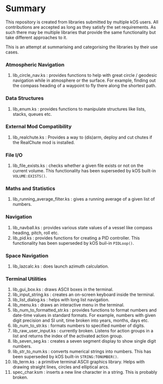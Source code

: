 # Summary
This repository is created from libraries submitted by multiple kOS users. All 
contributions are accepted as long as they satisfy the set requirements. As 
such there may be multiple libraries that provide the same functionality but 
take different approaches to it.

This is an attempt at summarising and categorising the libraries by their use 
cases.

### Atmospheric Navigation
1. lib_circle_nav.ks : provides functions to help with great circle / geodesic 
   navigation while in atmosphere or the surface. For example, finding out the 
   compass heading of a waypoint to fly there along the shortest path.

### Data Structures
1. lib_enum.ks : provides functions to manipulate structures like lists, stacks,
   queues etc.

### External Mod Compatibility
1. lib_realchute.ks : Provides a way to (dis)arm, deploy and cut chutes if the 
   RealChute mod is installed.

### File I/O
1. lib_file_exists.ks : checks whether a given file exists or not on the 
   current volume. This functionality has been superseded by kOS built-in 
   `VOLUME:EXISTS()`.

### Maths and Statistics
1. lib_running_average_filter.ks : gives a running average of a given list of 
   numbers.

### Navigation
1. lib_navball.ks : provides various state values of a vessel like compass 
   heading, pitch, roll etc.
2. lib_pid.ks : provides functions for creating a PID controller. This 
   functionality has been superseded by kOS buil-in `PIDLoop()`.

### Space Navigation
1. lib_lazcalc.ks : does launch azimuth calculation.

### Terminal Utilities
1. lib_gui_box.ks : draws ASCII boxes in the terminal.
2. lib_input_string.ks : creates an on-screen keyboard inside the terminal.
3. lib_list_dialog.ks : helps with long list navigation.
4. lib_menu.ks : draws an interactive menu in the terminal.
5. lib_num_to_formatted_str.ks : provides functions to format numbers and 
   date-time values in standard formats. For example, numbers with given digit 
   precision and SI unit, time broken into years, months, days etc.
6. lib_num_to_str.ks : formats numbers to specified number of digits.
7. lib_raw_user_input.ks : currently broken. Listens for action groups in a 
   list and returns the index of the activated action group.
8. lib_seven_seg.ks : creates a seven segment display to show single digit 
   numbers.
9. lib_str_to_num.ks : converts numerical strings into numbers. This has been 
    superseded by kOS built-in `STRING:TONUMBER()`.
10. lib_term.ks : a primitive terminal ASCII graphics library. Helps with 
    drawing straight lines, circles and elliptical arcs.
11. spec_char.ksm : inserts a new line character in a string. This is probably 
    broken.
